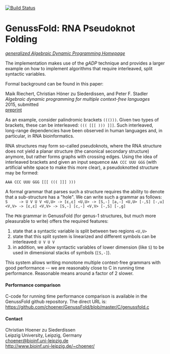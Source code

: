 [![Build Status](https://travis-ci.org/choener/GenussFold.svg?branch=master)](https://travis-ci.org/choener/GenussFold)

# GenussFold: RNA Pseudoknot Folding

[*generalized Algebraic Dynamic Programming Homepage*](http://www.bioinf.uni-leipzig.de/Software/gADP/)

The implementation makes use of the *gADP* technique and provides a larger
example on how to implement algorithms that require interleaved, split
syntactic variables.

Formal background can be found in this paper:

Maik Riechert, Christian Höner zu Siederdissen, and Peter F. Stadler  
*Algebraic dynamic programming for multiple context-free languages*  
2015, submitted  
[preprint](http://www.bioinf.uni-leipzig.de/Software/gADP/preprints/rie-hoe-2015.pdf)  



As an example, consider palindromic brackets `((()))`. Given two types of
brackets, these can be interleaved: `((( [[[ ))) ]]]`. Such interleaved,
long-range dependencies have been observed in human languages and, in
particular, in RNA bioinformatics.

RNA structures may form so-called pseudoknots, where the RNA structure does not
yield a planar structure (the canonical secondary structure) anymore, but
rather forms graphs with crossing edges. Using the idea of interleaved brackets
and given an input sequence `AAA CCC UUU GGG` (with artificial white space to
make this more clear), a pseudoknotted structure may be formed:

``
AAA CCC UUU GGG
[[[ ((( ]]] )))
``

A formal grammar that parses such a structure requires the ability to denote
that a sub-structure has a "hole". We can write such a grammar as follows:
``
S     -> U V U V
<U,U> -> [ε,ε]
<U,U> -> [S,-] [a,-] <U,U> [-,S] [-,u]
<V,V> -> [ε,ε]
<V,V> -> [S,-] [c,-] <V,V> [-,S] [-,g]
``

The `PKN` grammar in GenussFold (for genus-1 structures, but much more
pleasurable to write) offers the required features:

1. state that a syntactic variable is split between two regions `<U,U>`
1. state that this split system is linearized and different symbols can be
   interleaved: `U V U V`
1. in addition, we allow syntactic variables of lower dimension (like `S`) to
   be used in dimensional stacks of symbols (`[S,-]`).

This system allows writing monotone multiple context-free grammars with good
performance -- we are reasonably close to C in running time performance.
Reasonable means around a factor of 2 slower.



#### Performance comparison

C-code for running time performance comparison is available in the GenussFold
github repository. The direct URL is:
<https://github.com/choener/GenussFold/blob/master/C/genussfold.c>

#### Contact

Christian Hoener zu Siederdissen  
Leipzig University, Leipzig, Germany  
choener@bioinf.uni-leipzig.de  
http://www.bioinf.uni-leipzig.de/~choener/  

